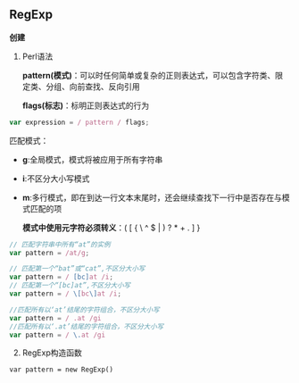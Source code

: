 ## RegExp

**创建**

1. Perl语法

   **pattern(模式)**：可以时任何简单或复杂的正则表达式，可以包含字符类、限定类、分组、向前查找、反向引用

   **flags(标志)**：标明正则表达式的行为

```javascript
var expression = / pattern / flags;
```

匹配模式：

* **g**:全局模式，模式将被应用于所有字符串

* **i**:不区分大小写模式

* **m**:多行模式，即在到达一行文本末尾时，还会继续查找下一行中是否存在与模式匹配的项

  **模式中使用元字符必须转义**：( [ { \ ^ $ | ) ?  * + .  ]  }

```javascript
// 匹配字符串中所有“at”的实例
var pattern = /at/g;

// 匹配第一个“bat”或“cat”,不区分大小写
var pattern = / [bc]at /i; 
// 匹配第一个“[bc]at”,不区分大小写
var pattern = / \[bc\]at /i; 

//匹配所有以‘at’结尾的字符组合，不区分大小写
var pattern = / .at /gi
//匹配所有以‘.at’结尾的字符组合，不区分大小写
var pattern = / \.at /gi
```

2. RegExp构造函数

```
var pattern = new RegExp()
```

